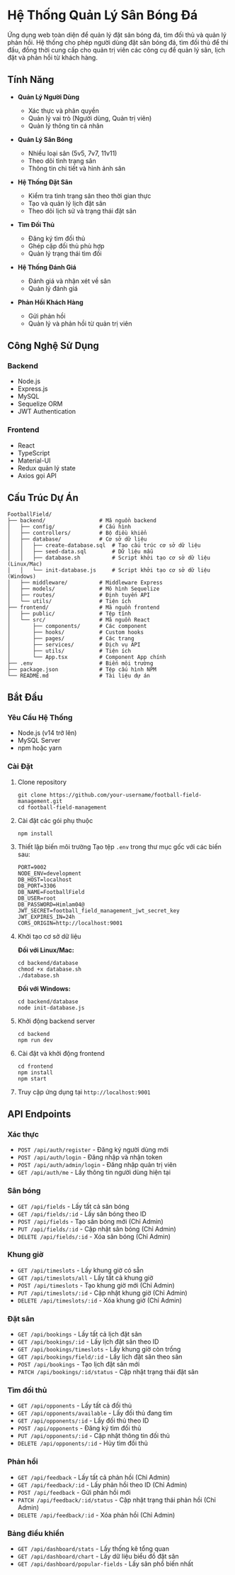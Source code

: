 # Hệ Thống Quản Lý Sân Bóng Đá

Ứng dụng web toàn diện để quản lý đặt sân bóng đá, tìm đối thủ và quản lý phản hồi. Hệ thống cho phép người dùng đặt sân bóng đá, tìm đối thủ để thi đấu, đồng thời cung cấp cho quản trị viên các công cụ để quản lý sân, lịch đặt và phản hồi từ khách hàng.

## Tính Năng

- **Quản Lý Người Dùng**
  - Xác thực và phân quyền
  - Quản lý vai trò (Người dùng, Quản trị viên)
  - Quản lý thông tin cá nhân

- **Quản Lý Sân Bóng**
  - Nhiều loại sân (5v5, 7v7, 11v11)
  - Theo dõi tình trạng sân
  - Thông tin chi tiết và hình ảnh sân

- **Hệ Thống Đặt Sân**
  - Kiểm tra tình trạng sân theo thời gian thực
  - Tạo và quản lý lịch đặt sân
  - Theo dõi lịch sử và trạng thái đặt sân

- **Tìm Đối Thủ**
  - Đăng ký tìm đối thủ
  - Ghép cặp đối thủ phù hợp
  - Quản lý trạng thái tìm đối

- **Hệ Thống Đánh Giá**
  - Đánh giá và nhận xét về sân
  - Quản lý đánh giá

- **Phản Hồi Khách Hàng**
  - Gửi phản hồi
  - Quản lý và phản hồi từ quản trị viên

## Công Nghệ Sử Dụng

### Backend
- Node.js
- Express.js
- MySQL
- Sequelize ORM
- JWT Authentication

### Frontend
- React
- TypeScript
- Material-UI
- Redux quản lý state
- Axios gọi API

## Cấu Trúc Dự Án

```
FootballField/
├── backend/                 # Mã nguồn backend
│   ├── config/              # Cấu hình
│   ├── controllers/         # Bộ điều khiển
│   ├── database/            # Cơ sở dữ liệu
│   │   ├── create-database.sql  # Tạo cấu trúc cơ sở dữ liệu
│   │   ├── seed-data.sql        # Dữ liệu mẫu
│   │   ├── database.sh          # Script khởi tạo cơ sở dữ liệu (Linux/Mac)
│   │   └── init-database.js     # Script khởi tạo cơ sở dữ liệu (Windows)
│   ├── middleware/          # Middleware Express
│   ├── models/              # Mô hình Sequelize
│   ├── routes/              # Định tuyến API
│   └── utils/               # Tiện ích
├── frontend/                # Mã nguồn frontend
│   ├── public/              # Tệp tĩnh
│   └── src/                 # Mã nguồn React
│       ├── components/      # Các component
│       ├── hooks/           # Custom hooks
│       ├── pages/           # Các trang
│       ├── services/        # Dịch vụ API
│       ├── utils/           # Tiện ích
│       └── App.tsx          # Component App chính
├── .env                     # Biến môi trường
├── package.json             # Tệp cấu hình NPM
└── README.md                # Tài liệu dự án
```

## Bắt Đầu

### Yêu Cầu Hệ Thống

- Node.js (v14 trở lên)
- MySQL Server
- npm hoặc yarn

### Cài Đặt

1. Clone repository
   ```
   git clone https://github.com/your-username/football-field-management.git
   cd football-field-management
   ```

2. Cài đặt các gói phụ thuộc
   ```
   npm install
   ```

3. Thiết lập biến môi trường
   Tạo tệp `.env` trong thư mục gốc với các biến sau:
   ```
   PORT=9002
   NODE_ENV=development
   DB_HOST=localhost
   DB_PORT=3306
   DB_NAME=FootballField
   DB_USER=root
   DB_PASSWORD=Himlam04@
   JWT_SECRET=football_field_management_jwt_secret_key
   JWT_EXPIRES_IN=24h
   CORS_ORIGIN=http://localhost:9001
   ```

4. Khởi tạo cơ sở dữ liệu

   **Đối với Linux/Mac:**
   ```
   cd backend/database
   chmod +x database.sh
   ./database.sh
   ```

   **Đối với Windows:**
   ```
   cd backend/database
   node init-database.js
   ```

5. Khởi động backend server
   ```
   cd backend
   npm run dev
   ```

6. Cài đặt và khởi động frontend
   ```
   cd frontend
   npm install
   npm start
   ```

7. Truy cập ứng dụng tại `http://localhost:9001`

## API Endpoints

### Xác thực

- `POST /api/auth/register` - Đăng ký người dùng mới
- `POST /api/auth/login` - Đăng nhập và nhận token
- `POST /api/auth/admin/login` - Đăng nhập quản trị viên
- `GET /api/auth/me` - Lấy thông tin người dùng hiện tại

### Sân bóng

- `GET /api/fields` - Lấy tất cả sân bóng
- `GET /api/fields/:id` - Lấy sân bóng theo ID
- `POST /api/fields` - Tạo sân bóng mới (Chỉ Admin)
- `PUT /api/fields/:id` - Cập nhật sân bóng (Chỉ Admin)
- `DELETE /api/fields/:id` - Xóa sân bóng (Chỉ Admin)

### Khung giờ

- `GET /api/timeslots` - Lấy khung giờ có sẵn
- `GET /api/timeslots/all` - Lấy tất cả khung giờ
- `POST /api/timeslots` - Tạo khung giờ mới (Chỉ Admin)
- `PUT /api/timeslots/:id` - Cập nhật khung giờ (Chỉ Admin)
- `DELETE /api/timeslots/:id` - Xóa khung giờ (Chỉ Admin)

### Đặt sân

- `GET /api/bookings` - Lấy tất cả lịch đặt sân
- `GET /api/bookings/:id` - Lấy lịch đặt sân theo ID
- `GET /api/bookings/timeslots` - Lấy khung giờ còn trống
- `GET /api/bookings/field/:id` - Lấy lịch đặt sân theo sân
- `POST /api/bookings` - Tạo lịch đặt sân mới
- `PATCH /api/bookings/:id/status` - Cập nhật trạng thái đặt sân

### Tìm đối thủ

- `GET /api/opponents` - Lấy tất cả đối thủ
- `GET /api/opponents/available` - Lấy đối thủ đang tìm
- `GET /api/opponents/:id` - Lấy đối thủ theo ID
- `POST /api/opponents` - Đăng ký tìm đối thủ
- `PUT /api/opponents/:id` - Cập nhật thông tin đối thủ
- `DELETE /api/opponents/:id` - Hủy tìm đối thủ

### Phản hồi

- `GET /api/feedback` - Lấy tất cả phản hồi (Chỉ Admin)
- `GET /api/feedback/:id` - Lấy phản hồi theo ID (Chỉ Admin)
- `POST /api/feedback` - Gửi phản hồi mới
- `PATCH /api/feedback/:id/status` - Cập nhật trạng thái phản hồi (Chỉ Admin)
- `DELETE /api/feedback/:id` - Xóa phản hồi (Chỉ Admin)

### Bảng điều khiển

- `GET /api/dashboard/stats` - Lấy thống kê tổng quan
- `GET /api/dashboard/chart` - Lấy dữ liệu biểu đồ đặt sân
- `GET /api/dashboard/popular-fields` - Lấy sân phổ biến nhất